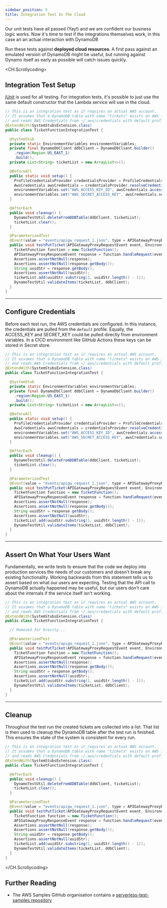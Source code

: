 ```yaml
---
sidebar_position: 5
title: Integration Test In The Cloud
---
```


Our unit tests have all passed (Yay!) and we are confident our business logic works. Now it's time to test if the integrations themselves work, in this case an an actual interaction with DynamoDB

Run these tests against **deployed cloud resources**. A first pass against an emulated version of DynamoDB might be useful, but running against Dynamo itself as early as possible will catch issues quickly.

<CH.Scrollycoding>

## Integration Test Setup

[jUnit](https://junit.org/junit5/) is used for all testing. For integration tests, it's possible to just use the same default constructor that the Lambda service will use in the cloud.

```java App.java focus=28
// This is an integration test as it requires an actual AWS account.
// It assumes that a DynamoDB table with name "tickets" exists on AWS in US-EAST-1
// and reads AWS Credentials from ~/.aws/credentials with default profile
@ExtendWith(SystemStubsExtension.class)
public class TicketFunctionIntegrationTest {

  @SystemStub
  private static EnvironmentVariables environmentVariables;
  private final DynamoDbClient ddbClient = DynamoDbClient.builder()
    .region(Region.US_EAST_1)
    .build();
  private List<String> ticketList = new ArrayList<>();

  @BeforeAll
  public static void setup() {
    ProfileCredentialsProvider credentialsProvider = ProfileCredentialsProvider.create("default");
    AwsCredentials awsCredentials = credentialsProvider.resolveCredentials();
    environmentVariables.set("AWS_ACCESS_KEY_ID", awsCredentials.accessKeyId());
    environmentVariables.set("AWS_SECRET_ACCESS_KEY", awsCredentials.secretAccessKey());
  }

  @AfterEach
  public void cleanup() {
    DynamoTestUtil.deleteFromDDBTable(ddbClient, ticketList);
    ticketList.clear();
  }

  @ParameterizedTest
  @Event(value = "events/apigw_request_1.json", type = APIGatewayProxyRequestEvent.class)
  public void testPutTicket(APIGatewayProxyRequestEvent event, EnvironmentVariables environmentVariables) {
    TicketFunction function = new TicketFunction();
    APIGatewayProxyResponseEvent response = function.handleRequest(event, null);
    Assertions.assertNotNull(response);
    Assertions.assertNotNull(response.getBody());
    String uuidStr = response.getBody();
    Assertions.assertNotNull(uuidStr);
    ticketList.add(uuidStr.substring(1, uuidStr.length() - 1));
    DynamoTestUtil.validateItems(ticketList, ddbClient);
  }
}

```

---

## Configure Credentials

Before each test run, the AWS credentials are configured. In this instance, the credentials are pulled from the _`default`_ profile. Equally, the ACCESS_KEY and SECRET_KEY could be pulled directly from environment variables. In a CICD environment like GitHub Actions these keys can be stored in Secret store.

```java App.java focus=14:20
// This is an integration test as it requires an actual AWS account.
// It assumes that a DynamoDB table with name "tickets" exists on AWS in US-EAST-1
// and reads AWS Credentials from ~/.aws/credentials with default profile
@ExtendWith(SystemStubsExtension.class)
public class TicketFunctionIntegrationTest {

  @SystemStub
  private static EnvironmentVariables environmentVariables;
  private final DynamoDbClient ddbClient = DynamoDbClient.builder()
    .region(Region.US_EAST_1)
    .build();
  private List<String> ticketList = new ArrayList<>();

  @BeforeAll
  public static void setup() {
    ProfileCredentialsProvider credentialsProvider = ProfileCredentialsProvider.create("default");
    AwsCredentials awsCredentials = credentialsProvider.resolveCredentials();
    environmentVariables.set("AWS_ACCESS_KEY_ID", awsCredentials.accessKeyId());
    environmentVariables.set("AWS_SECRET_ACCESS_KEY", awsCredentials.secretAccessKey());
  }

  @AfterEach
  public void cleanup() {
    DynamoTestUtil.deleteFromDDBTable(ddbClient, ticketList);
    ticketList.clear();
  }

  @ParameterizedTest
  @Event(value = "events/apigw_request_1.json", type = APIGatewayProxyRequestEvent.class)
  public void testPutTicket(APIGatewayProxyRequestEvent event, EnvironmentVariables environmentVariables) {
    TicketFunction function = new TicketFunction();
    APIGatewayProxyResponseEvent response = function.handleRequest(event, null);
    Assertions.assertNotNull(response);
    Assertions.assertNotNull(response.getBody());
    String uuidStr = response.getBody();
    Assertions.assertNotNull(uuidStr);
    ticketList.add(uuidStr.substring(1, uuidStr.length() - 1));
    DynamoTestUtil.validateItems(ticketList, ddbClient);
  }
}

```

---

## Assert On What Your Users Want

Fundamentally, we write tests to ensure that the code we deploy into production services the needs of our customers and doesn't break any existing functionality. Working backwards from this statement tells us to assert based on what our users are expecting. Testing that the API call to DynamoDB actually happened may be useful, but our users don't care about the internals if the service itself isn't working.

```java App.java focus=11:20
// This is an integration test as it requires an actual AWS account.
// It assumes that a DynamoDB table with name "tickets" exists on AWS in US-EAST-1
// and reads AWS Credentials from ~/.aws/credentials with default profile
@ExtendWith(SystemStubsExtension.class)
public class TicketFunctionIntegrationTest {

  // Removed for brevity...

  @ParameterizedTest
  @Event(value = "events/apigw_request_1.json", type = APIGatewayProxyRequestEvent.class)
  public void testPutTicket(APIGatewayProxyRequestEvent event, EnvironmentVariables environmentVariables) {
    TicketFunction function = new TicketFunction();
    APIGatewayProxyResponseEvent response = function.handleRequest(event, null);
    Assertions.assertNotNull(response);
    Assertions.assertNotNull(response.getBody());
    String uuidStr = response.getBody();
    Assertions.assertNotNull(uuidStr);
    ticketList.add(uuidStr.substring(1, uuidStr.length() - 1));
    DynamoTestUtil.validateItems(ticketList, ddbClient);
  }
}

```

---

## Cleanup

Throughout the test run the created tickets are collected into a list. That list is then used to cleanup the DynamoDB table after the test run is finished. This ensures the state of the system is consistent for every run.

```java App.java focus=7:11
// This is an integration test as it requires an actual AWS account.
// It assumes that a DynamoDB table with name "tickets" exists on AWS in US-EAST-1
// and reads AWS Credentials from ~/.aws/credentials with default profile
@ExtendWith(SystemStubsExtension.class)
public class TicketFunctionIntegrationTest {

  @AfterEach
  public void cleanup() {
    DynamoTestUtil.deleteFromDDBTable(ddbClient, ticketList);
    ticketList.clear();
  }

  @ParameterizedTest
  @Event(value = "events/apigw_request_1.json", type = APIGatewayProxyRequestEvent.class)
  public void testPutTicket(APIGatewayProxyRequestEvent event, EnvironmentVariables environmentVariables) {
    TicketFunction function = new TicketFunction();
    APIGatewayProxyResponseEvent response = function.handleRequest(event, null);
    Assertions.assertNotNull(response);
    Assertions.assertNotNull(response.getBody());
    String uuidStr = response.getBody();
    Assertions.assertNotNull(uuidStr);
    ticketList.add(uuidStr.substring(1, uuidStr.length() - 1));
    DynamoTestUtil.validateItems(ticketList, ddbClient);
  }
}

```

</CH.Scrollycoding>

## Further Reading

- The AWS Samples GitHub organisation contains a [serverless-test-samples repository](https://github.com/aws-samples/serverless-test-samples)
